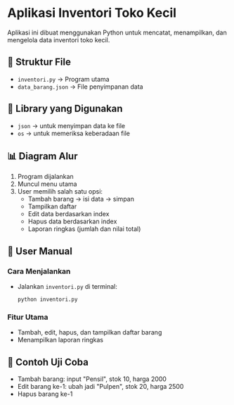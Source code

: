 # Aplikasi Inventori Toko Kecil

Aplikasi ini dibuat menggunakan Python untuk mencatat, menampilkan, dan mengelola data inventori toko kecil.

## 📁 Struktur File
- `inventori.py` → Program utama
- `data_barang.json` → File penyimpanan data

## 🔧 Library yang Digunakan
- `json` → untuk menyimpan data ke file
- `os` → untuk memeriksa keberadaan file

## 📊 Diagram Alur
1. Program dijalankan
2. Muncul menu utama
3. User memilih salah satu opsi:
   - Tambah barang → isi data → simpan
   - Tampilkan daftar
   - Edit data berdasarkan index
   - Hapus data berdasarkan index
   - Laporan ringkas (jumlah dan nilai total)

## 👤 User Manual
### Cara Menjalankan
- Jalankan `inventori.py` di terminal:
  ```
  python inventori.py
  ```

### Fitur Utama
- Tambah, edit, hapus, dan tampilkan daftar barang
- Menampilkan laporan ringkas

## 🧪 Contoh Uji Coba
- Tambah barang: input "Pensil", stok 10, harga 2000
- Edit barang ke-1: ubah jadi "Pulpen", stok 20, harga 2500
- Hapus barang ke-1
